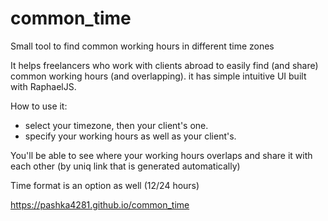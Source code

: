 common_time
===========

Small tool to find common working hours in different time zones  

It helps freelancers who work with clients abroad to easily find (and share) common working hours (and overlapping).
it has simple intuitive UI built with RaphaelJS.

How to use it:
* select your timezone, then your client's one.
* specify your working hours as well as your client's.

You'll be able to see where your working hours overlaps and share it with each other 
(by uniq link that is generated automatically)

Time format is an option as well (12/24 hours)

https://pashka4281.github.io/common_time
